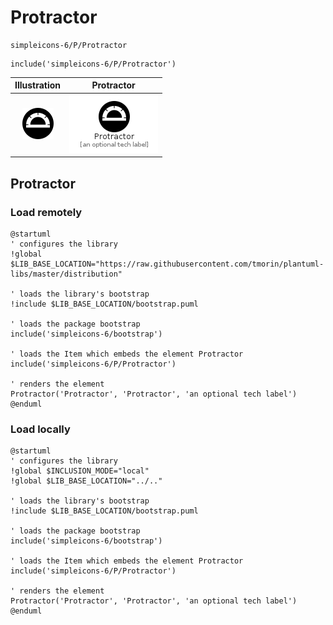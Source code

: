 # Protractor


```text
simpleicons-6/P/Protractor
```

```text
include('simpleicons-6/P/Protractor')
```



| Illustration | Protractor |
| :---: | :---: |
| ![illustration for Illustration](../../simpleicons-6/P/Protractor.png) | ![illustration for Protractor](../../simpleicons-6/P/Protractor.Local.png) |




## Protractor

### Load remotely
```plantuml
@startuml
' configures the library
!global $LIB_BASE_LOCATION="https://raw.githubusercontent.com/tmorin/plantuml-libs/master/distribution"

' loads the library's bootstrap
!include $LIB_BASE_LOCATION/bootstrap.puml

' loads the package bootstrap
include('simpleicons-6/bootstrap')

' loads the Item which embeds the element Protractor
include('simpleicons-6/P/Protractor')

' renders the element
Protractor('Protractor', 'Protractor', 'an optional tech label')
@enduml
```

### Load locally
```plantuml
@startuml
' configures the library
!global $INCLUSION_MODE="local"
!global $LIB_BASE_LOCATION="../.."

' loads the library's bootstrap
!include $LIB_BASE_LOCATION/bootstrap.puml

' loads the package bootstrap
include('simpleicons-6/bootstrap')

' loads the Item which embeds the element Protractor
include('simpleicons-6/P/Protractor')

' renders the element
Protractor('Protractor', 'Protractor', 'an optional tech label')
@enduml
```

